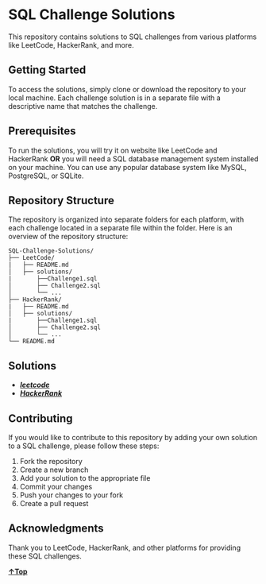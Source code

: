 # SQL Challenge Solutions

This repository contains solutions to SQL challenges from various platforms like LeetCode, HackerRank, and more.

## Getting Started

To access the solutions, simply clone or download the repository to your local machine. Each challenge solution is in a separate file with a descriptive name that matches the challenge.

## Prerequisites

To run the solutions, you will try it on website like LeetCode and HackerRank **OR** you will need a SQL database management system installed on your machine. You can use any popular database system like MySQL, PostgreSQL, or SQLite.

## Repository Structure

The repository is organized into separate folders for each platform, with each challenge located in a separate file within the folder. Here is an overview of the repository structure:

```text
SQL-Challenge-Solutions/
├── LeetCode/
|   ├── README.md
│   ├── solutions/
|       ├──Challenge1.sql
│       ├── Challenge2.sql
│       └── ...
├── HackerRank/
|   ├── README.md
│   ├── solutions/
|       ├──Challenge1.sql
│       ├── Challenge2.sql
│       └── ...
└── README.md
```

## Solutions

- ***[leetcode](./LeetCode/)***
- ***[HackerRank](./HackerRank/)***

## Contributing

If you would like to contribute to this repository by adding your own solution to a SQL challenge, please follow these steps:

1. Fork the repository
2. Create a new branch
3. Add your solution to the appropriate file
4. Commit your changes
5. Push your changes to your fork
6. Create a pull request

## Acknowledgments

Thank you to LeetCode, HackerRank, and other platforms for providing these SQL challenges.

**[&uarr;Top](#sql-challenge-solutions)**

